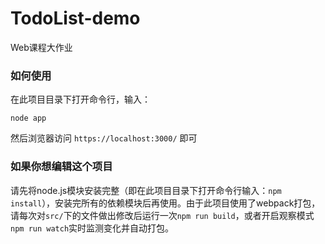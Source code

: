 # TodoList-demo
Web课程大作业

### 如何使用
在此项目目录下打开命令行，输入：
~~~
node app
~~~
然后浏览器访问 `https://localhost:3000/` 即可

### 如果你想编辑这个项目
请先将node.js模块安装完整（即在此项目目录下打开命令行输入：`npm install`），安装完所有的依赖模块后再使用。由于此项目使用了webpack打包，请每次对`src/`下的文件做出修改后运行一次`npm run build`，或者开启观察模式`npm run watch`实时监测变化并自动打包。
